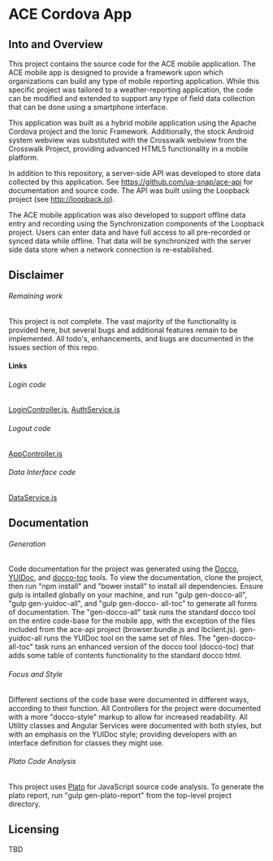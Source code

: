# ACE Cordova App

## Into and Overview
This project contains the source code for the ACE mobile application.  The ACE mobile app is designed to provide a
framework upon which organizations can build any type of mobile reporting application.  While this specific project
was tailored to a weather-reporting application, the code can be modified and extended to support any type of field
data collection that can be done using a smartphone interface.  

This application was built as a hybrid mobile application
using the Apache Cordova project and the Ionic Framework.  Additionally, the stock Android system webview was substituted
with the Crosswalk webview from the Crosswalk Project, providing advanced HTML5 functionality in a mobile platform.

In addition to this repository, a server-side API was developed to store data collected by this application.  See 
https://github.com/ua-snap/ace-api for documentation and source code.  The API was built usiing the Loopback project 
(see http://loopback.io).

The ACE mobile application was also developed to support offline data entry and recording using the Synchronization 
components of the Loopback project.  Users can enter data and have full access to all pre-recorded or synced data
while offline.  That data will be synchronized with the server side data store when a network connection is 
re-established.

## Disclaimer
###### Remaining work
This project is not complete.  The vast majority of the functionality is provided here, but several bugs and additional
features remain to be implemented.  All todo's, enhancements, and bugs are documented in the Issues section of this repo.

#### Links
###### Login code
[LoginController.js](https://github.com/ua-snap/ace-cordova-app/blob/master/www/js/controllers/LoginController.js#L54), [AuthService.js](https://github.com/ua-snap/ace-cordova-app/blob/master/www/js/services/AuthService.js#L41)

###### Logout code
[AppController.js](https://github.com/ua-snap/ace-cordova-app/blob/master/www/js/controllers/AppController.js#L33)

###### Data Interface code
[DataService.js](https://github.com/ua-snap/ace-cordova-app/tree/master/www/js/sync/DataService.js)

## Documentation
###### Generation
Code documentation for the project was generated using the [Docco](http://jashkenas.github.io/docco/), [YUIDoc](http://yui.github.io/yuidoc/), and [docco-toc](https://www.npmjs.com/package/docco-toc) 
tools. To view the documentation, clone the project, then run "npm install" and "bower install" to install all dependencies.
Ensure gulp is intalled globally on your machine, and run "gulp gen-docco-all", "gulp gen-yuidoc-all", and "gulp gen-docco-
all-toc" to generate all forms of documentation.  The "gen-docco-all" task runs the standard docco tool on the entire code-base for the mobile app, with the exception of the files included from the ace-api project (browser.bundle.js and lbclient.js).  gen-yuidoc-all runs the YUIDoc tool on the same set of files.  The "gen-docco-all-toc" task runs an enhanced version of the docco tool (docco-toc) that adds some table of contents functionality to the standard docco html.  

###### Focus and Style
Different sections of the code base were documented in different ways, according to their function.  All Controllers for the 
project were documented with a more "docco-style" markup to allow for increased readability.  All Utility classes and Angular
Services were documented with both styles, but with an emphasis on the YUIDoc style; providing developers with an interface 
definition for classes they might use.

###### Plato Code Analysis
This project uses [Plato](https://github.com/es-analysis/plato) for JavaScript source code analysis.  To generate the plato report, run "gulp gen-plato-report" from the top-level project directory.

## Licensing
TBD
